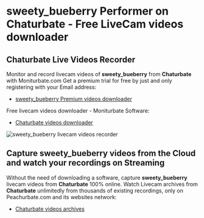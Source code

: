# sweety_bueberry Performer on Chaturbate - Free LiveCam videos downloader

## Chaturbate Live Videos Recorder

Monitor and record livecam videos of **sweety_bueberry** from **Chaturbate** with Moniturbate.com
Get a premium trial for free by just and only registering with your Email address:
* [sweety_bueberry Premium videos downloader](https://moniturbate.com/request-demo-licence-key.html)

Free livecam videos downloader - Moniturbate Software:
* [Chaturbate videos downloader](https://moniturbate.com/moniturbate-download-software.html)

![sweety_bueberry livecam videos recorder](https://peachurnet.com/templates/moniturbate-software.png)


## Capture sweety_bueberry videos from the Cloud and watch your recordings on Streaming

Without the need of downloading a software, capture **sweety_bueberry** livecam videos from **Chaturbate** 100% online.
Watch Livecam archives from **Chaturbate** unlimitedly from thousands of existing recordings, only on Peachurbate.com and its websites network:
* [Chaturbate videos archives](https://peachurnet.com/)